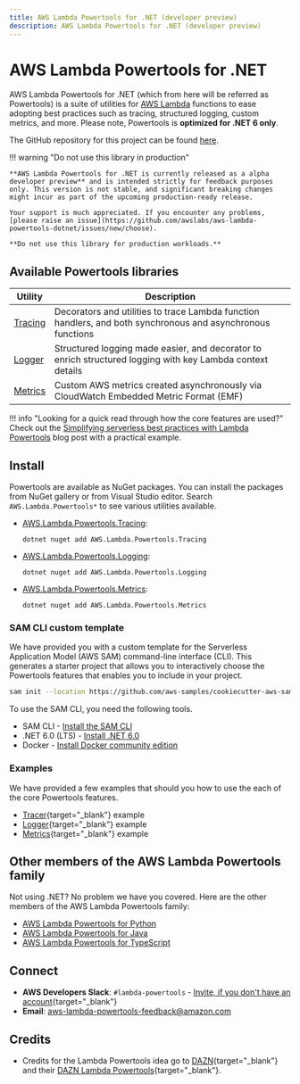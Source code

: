 ```yaml
---
title: AWS Lambda Powertools for .NET (developer preview)
description: AWS Lambda Powertools for .NET (developer preview)
---
```


# AWS Lambda Powertools for .NET

AWS Lambda Powertools for .NET (which from here will be referred as Powertools) is a suite of utilities for [AWS Lambda](https://aws.amazon.com/lambda/) functions to ease adopting best practices such as tracing, structured logging, custom metrics, and more. Please note, Powertools is **optimized for .NET 6 only**.

The GitHub repository for this project can be found [here](https://github.com/awslabs/aws-lambda-powertools-dotnet).

!!! warning  "Do not use this library in production"

    **AWS Lambda Powertools for .NET is currently released as a alpha developer preview** and is intended strictly for feedback purposes only. This version is not stable, and significant breaking changes might incur as part of the upcoming production-ready release.

    Your support is much appreciated. If you encounter any problems, [please raise an issue](https://github.com/awslabs/aws-lambda-powertools-dotnet/issues/new/choose).

    **Do not use this library for production workloads.**

## Available Powertools libraries

| Utility | Description
| ------------------------------------------------- | ---------------------------------------------------------------------------------
[Tracing](./core/tracing.md) | Decorators and utilities to trace Lambda function handlers, and both synchronous and asynchronous functions
[Logger](./core/logging.md) | Structured logging made easier, and decorator to enrich structured logging with key Lambda context details
[Metrics](./core/metrics.md) | Custom AWS metrics created asynchronously via CloudWatch Embedded Metric Format (EMF)

!!! info "Looking for a quick read through how the core features are used?"
   Check out the [Simplifying serverless best practices with Lambda Powertools](https://aws.amazon.com/blogs/opensource/simplifying-serverless-best-practices-with-lambda-powertools/) blog post with a practical example.

## Install

Powertools are available as NuGet packages. You can install the packages from NuGet gallery or from Visual Studio editor. Search `AWS.Lambda.Powertools*` to see various utilities available.

* [AWS.Lambda.Powertools.Tracing](https://www.nuget.org/packages?q=AWS.Lambda.Powertools.Tracing):

    `dotnet nuget add AWS.Lambda.Powertools.Tracing`

* [AWS.Lambda.Powertools.Logging](https://www.nuget.org/packages?q=AWS.Lambda.Powertools.Logging):

    `dotnet nuget add AWS.Lambda.Powertools.Logging`

* [AWS.Lambda.Powertools.Metrics](https://www.nuget.org/packages?q=AWS.Lambda.Powertools.Metrics):

    `dotnet nuget add AWS.Lambda.Powertools.Metrics`

### SAM CLI custom template

We have provided you with a custom template for the Serverless Application Model (AWS SAM) command-line interface (CLI). This generates a starter project that allows you to interactively choose the Powertools features that enables you to include in your project.

```bash
sam init --location https://github.com/aws-samples/cookiecutter-aws-sam-dotnet
```

To use the SAM CLI, you need the following tools.

* SAM CLI - [Install the SAM CLI](https://docs.aws.amazon.com/serverless-application-model/latest/developerguide/serverless-sam-cli-install.html)
* .NET 6.0 (LTS)  - [Install .NET 6.0](https://www.microsoft.com/net/download)
* Docker - [Install Docker community edition](https://hub.docker.com/search/?type=edition&offering=community)

### Examples

We have provided a few examples that should you how to use the each of the core Powertools features.

* [Tracer](https://github.com/awslabs/aws-lambda-powertools-dotnet/tree/main/examples/tracer){target="_blank"} example
* [Logger](https://github.com/awslabs/aws-lambda-powertools-dotnet/tree/main/examples/logger/){target="_blank"} example
* [Metrics](https://github.com/awslabs/aws-lambda-powertools-dotnet/tree/main/examples/metrics/){target="_blank"} example

## Other members of the AWS Lambda Powertools family

Not using .NET? No problem we have you covered. Here are the other members of the AWS Lambda Powertools family:

* [AWS Lambda Powertools for Python](https://github.com/awslabs/aws-lambda-powertools-python)
* [AWS Lambda Powertools for Java](https://github.com/awslabs/aws-lambda-powertools-java)
* [AWS Lambda Powertools for TypeScript](https://github.com/awslabs/aws-lambda-powertools-typescript)

## Connect

* **AWS Developers Slack**: `#lambda-powertools` - [Invite, if you don't have an account](https://join.slack.com/t/awsdevelopers/shared_invite/zt-yryddays-C9fkWrmguDv0h2EEDzCqvw){target="_blank"}
* **Email**: aws-lambda-powertools-feedback@amazon.com

## Credits

* Credits for the Lambda Powertools idea go to [DAZN](https://github.com/getndazn){target="_blank"} and their [DAZN Lambda Powertools](https://github.com/getndazn/dazn-lambda-powertools/){target="_blank"}.
